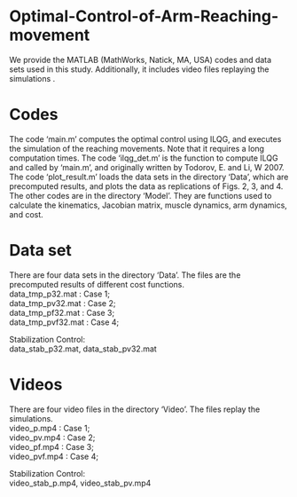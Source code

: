 # Optimal-Control-of-Arm-Reaching-movement

We provide the MATLAB (MathWorks, Natick, MA, USA) codes and data sets used in this study. Additionally, it includes video files replaying the simulations . 

# Codes
The code ‘main.m’ computes the optimal control using ILQG, and executes the simulation of the reaching movements. Note that it requires a long computation times. The code ‘ilqg_det.m’ is the function to compute ILQG and called by ‘main.m’, and originally written by Todorov, E. and Li, W 2007. The code ‘plot_result.m’ loads the data sets in the directory ‘Data’, which are precomputed results, and plots the data as replications of Figs. 2, 3, and 4. The other codes are in the directory ‘Model’. They are functions used to calculate the kinematics, Jacobian matrix, muscle dynamics, arm dynamics, and cost. 

# Data set
There are four data sets in the directory ‘Data’. The files are the precomputed results of different cost functions.   
data_tmp_p32.mat       : Case 1;  
data_tmp_pv32.mat      : Case 2;  
data_tmp_pf32.mat      : Case 3;  
data_tmp_pvf32.mat     : Case 4;  

Stabilization Control:  
data_stab_p32.mat, data_stab_pv32.mat  

# Videos
There are four video files in the directory ‘Video’. The files replay the simulations.   
video_p.mp4       : Case 1;  
video_pv.mp4      : Case 2;  
video_pf.mp4      : Case 3;  
video_pvf.mp4     : Case 4;  

Stabilization Control:  
video_stab_p.mp4, video_stab_pv.mp4  
